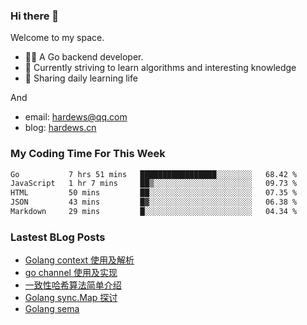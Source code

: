 ### Hi there 👋
Welcome to my space.

- 👨‍🦲 A Go backend developer. 
- 📕 Currently striving to learn algorithms and interesting knowledge
- 💪 Sharing daily learning life

And
- email: hardews@qq.com
- blog: [hardews.cn](hardews.cn)

### My Coding Time For This Week
<!--START_SECTION:waka-->

```txt
Go           7 hrs 51 mins   █████████████████░░░░░░░░   68.42 %
JavaScript   1 hr 7 mins     ██▒░░░░░░░░░░░░░░░░░░░░░░   09.73 %
HTML         50 mins         ██░░░░░░░░░░░░░░░░░░░░░░░   07.35 %
JSON         43 mins         █▓░░░░░░░░░░░░░░░░░░░░░░░   06.38 %
Markdown     29 mins         █░░░░░░░░░░░░░░░░░░░░░░░░   04.34 %
```

<!--END_SECTION:waka-->

### Lastest BLog Posts
<!-- BLOG-POST-LIST:START -->
- [Golang context 使用及解析](https://hardews.cn/blog/golang-context)
- [go channel 使用及实现](https://hardews.cn/blog/go-channel)
- [一致性哈希算法简单介绍](https://hardews.cn/blog/consistent-hash)
- [Golang sync.Map 探讨](https://hardews.cn/blog/golang-sync-map)
- [Golang sema](https://hardews.cn/blog/golang-sema)
<!-- BLOG-POST-LIST:END -->

<!--
**Hardews/Hardews** is a ✨ _special_ ✨ repository because its `README.md` (this file) appears on your GitHub profile.

Here are some ideas to get you started:

- 🔭 I’m currently working on ...
- 🌱 I’m currently learning ...
- 👯 I’m looking to collaborate on ...
- 🤔 I’m looking for help with ...
- 💬 Ask me about ...
- 📫 How to reach me: ...
- 😄 Pronouns: ...
- ⚡ Fun fact: ...
-->
